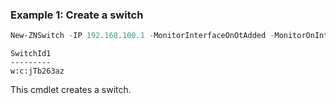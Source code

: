 ### Example 1: Create a switch
```powershell
New-ZNSwitch -IP 192.168.100.1 -MonitorInterfaceOnOtAdded -MonitorOnInterfaceDiscovery:$false -name test -Password 'password' -Type 1 -Username zero
```

```output
SwitchId1
---------
w:c:jTb263az
```

This cmdlet creates a switch.
